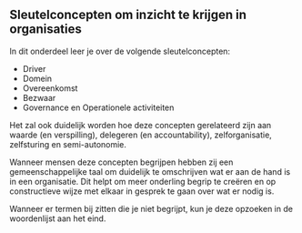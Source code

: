 ## Sleutelconcepten om inzicht te krijgen in organisaties

In dit onderdeel leer je over de volgende sleutelconcepten:

- Driver
- Domein
- Overeenkomst
- Bezwaar
- Governance en Operationele activiteiten

Het zal ook duidelijk worden hoe deze concepten gerelateerd zijn aan waarde (en verspilling), delegeren (en accountability), zelforganisatie, zelfsturing en semi-autonomie.

Wanneer mensen deze concepten begrijpen hebben zij een gemeenschappelijke taal om duidelijk te omschrijven wat er aan de hand is in een organisatie. Dit helpt om meer onderling begrip te creëren en op constructieve wijze met elkaar in gesprek te gaan over wat er nodig is.

Wanneer er termen bij zitten die je niet begrijpt, kun je deze opzoeken in de woordenlijst aan het eind.